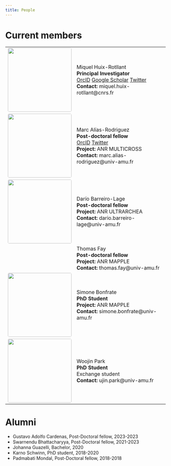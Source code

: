 ```yaml
---
title: People
---
```


<html>
<style>
.page-header {
  color: #000;
  text-align: center;
  background-color: $header-bg-color;
  background-image: url("./images/header.png");
  margin: 0 auto;

}
  .btn {
    color: #000;
    border-color: #000; 
    background-color: #fff;
  } 

  .btn:hover {
    color: #000;
    text-decoration: none;
    border-color: #000;
    background-color: #7c940ea1;
  }

table, tr, td, th{
padding: 10px;
margin: auto;
border: none;
}
</style>

<body>
<h1>Current members</h1> 

<table>
<tr>
  <td width="25%">
  <center>
  <image src="./images/miquel.png" position="center" style="border-radius: 4px; width: 200px"/>
  </center>
  </td>
  <td>
   Miquel Huix-Rotllant <br>
    <b>Principal Investigator</b><br>
  <a href="https://orcid.org/0000-0002-2131-7328" target="_blank">OrcID</a>
  <a href="https://scholar.google.com/citations?user=4-Y_V40AAAAJ" target="_blank">Google Scholar</a>
  <a href="https://twitter.com/HuixRotllant" target="_blank">Twitter</a>
  <br>
  <b>Contact:</b> miquel.huix-rotllant@cnrs.fr<br>
  </td>
</tr>

<tr>
  <td width="25%">
  <center>
  <image src="./images/marc.png" position="center" style="border-radius: 4px; width: 200px"/>
  </center>
  </td>
  <td>
   Marc Alías-Rodriguez <br>
    <b>Post-doctoral fellow</b><br>
  <a href="https://orcid.org/0000-0002-1826-4552" target="_blank">OrcID</a>
  <a href="https://twitter.com/maliasrog" target="_blank">Twitter</a>
  <br>
  <b>Project:</b> ANR MULTICROSS<br>
  <b>Contact:</b> marc.alias-rodriguez@univ-amu.fr<br>
  </td>
</tr>
    
<tr>
  <td width="25%">
  <center>
  <image src="./images/dario.png" position="center" style="border-radius: 4px; width: 200px"/>
  </center>
  </td>
  <td>
   Darío Barreiro-Lage <br>
    <b>Post-doctoral fellow</b>
  <br>
  <b>Project:</b> ANR ULTRARCHEA<br>
  <b>Contact:</b> dario.barreiro-lage@univ-amu.fr<br>
  </td>
</tr>
    <tr>
  <td width="25%">
  <center>
  </center>
  </td>
  <td>
   Thomas Fay <br>
    <b>Post-doctoral fellow</b>
  <br>
  <b>Project:</b> ANR MAPPLE<br>
  <b>Contact:</b> thomas.fay@univ-amu.fr<br>
  </td>
</tr>
<tr>
  <td width="25%">
  <center>
  <image src="./images/simone.png" position="center" style="border-radius: 4px; width: 200px"/>
  </center>
  </td>
  <td>
   Simone Bonfrate <br>
    <b>PhD Student</b>
  <br>
  <b>Project:</b> ANR MAPPLE<br>
  <b>Contact:</b> simone.bonfrate@univ-amu.fr<br>
  </td>
</tr>
<tr>
  <td width="25%">
  <center>
  <image src="./images/woojin.jpeg" position="center" style="border-radius: 4px; width: 200px"/>
  </center>
  </td>
  <td>
   Woojin Park <br>
    <b>PhD Student</b>
  <br>
  Exchange student<br>
  <b>Contact:</b> ujin.park@univ-amu.fr<br>
  </td>
</tr>

  </table>    


<h1>Alumni</h1> 
<ul>
<li> Gustavo Adolfo Cardenas, Post-Doctoral fellow, 2023-2023 </li>
<li> Swarnendu Bhattacharyya, Post-Doctoral fellow, 2021-2023 </li>
<li> Johanna Guazelli, Bachelor, 2020 </li>
<li> Karno Schwinn, PhD student, 2018-2020 </li>
<li> Padmabati Mondal, Post-Doctoral fellow, 2018-2018</li>
</ul>

</body>
</html>



